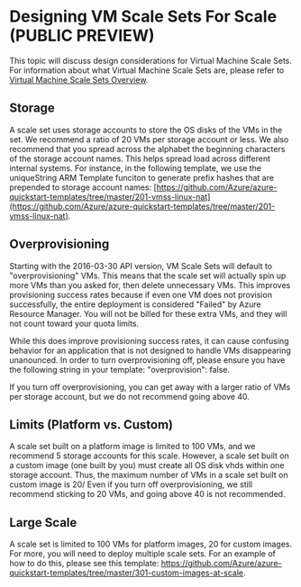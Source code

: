 <properties
	pageTitle="Designing Virtual Machine Scale Sets For Scale | Microsoft Azure"
	description="Learn about how to design your Virtual Machine Scale Sets for scale"
	keywords="linux virtual machine,virtual machine scale sets" 
	services="virtual-machine-scale-sets"
	documentationCenter=""
	authors="gatneil"
	manager="madhana"
	editor="tysonn"
	tags="azure-resource-manager" />

<tags
	ms.service="virtual-machine-scale-sets"
	ms.workload="na"
	ms.tgt_pltfrm="vm-linux"
	ms.devlang="na"
	ms.topic="article"
	ms.date="03/02/2016"
	ms.author="gatneil"/>

# Designing VM Scale Sets For Scale (PUBLIC PREVIEW)

This topic will discuss design considerations for Virtual Machine Scale Sets. For information about what Virtual Machine Scale Sets are, please refer to [Virtual Machine Scale Sets Overview](virtual-machine-scale-sets-overview.md).


## Storage

A scale set uses storage accounts to store the OS disks of the VMs in the set. We recommend a ratio of 20 VMs per storage account or less. We also recommend that you spread across the alphabet the beginning characters of the storage account names. This helps spread load across different internal systems. For instance, in the following template, we use the uniqueString ARM Template funciton to generate prefix hashes that are prepended to storage account names: [https://github.com/Azure/azure-quickstart-templates/tree/master/201-vmss-linux-nat](https://github.com/Azure/azure-quickstart-templates/tree/master/201-vmss-linux-nat).


## Overprovisioning

Starting with the 2016-03-30 API version, VM Scale Sets will default to "overprovisioning" VMs. This means that the scale set will actually spin up more VMs than you asked for, then delete unnecessary VMs. This improves provisioning success rates because if even one VM does not provision successfully, the entire deployment is considered "Failed" by Azure Resource Manager. You will not be billed for these extra VMs, and they will not count toward your quota limits.

While this does improve provisioning success rates, it can cause confusing behavior for an application that is not designed to handle VMs disappearing unanounced. In order to turn overprovisioning off, please ensure you have the following string in your template: "overprovision": false.

If you turn off overprovisioning, you can get away with a larger ratio of VMs per storage account, but we do not recommend going above 40.


## Limits (Platform vs. Custom)
A scale set built on a platform image is limited to 100 VMs, and we recommend 5 storage accounts for this scale. However, a scale set built on a custom image (one built by you) must create all OS disk vhds within one storage account. Thus, the maximum number of VMs in a scale set built on custom image is 20/ Even if you turn off overprovisioning, we still recommend sticking to 20 VMs, and going above 40 is not recommended.


## Large Scale

A scale set is limited to 100 VMs for platform images, 20 for custom images. For more, you will need to deploy multiple scale sets. For an example of how to do this, please see this template: https://github.com/Azure/azure-quickstart-templates/tree/master/301-custom-images-at-scale.